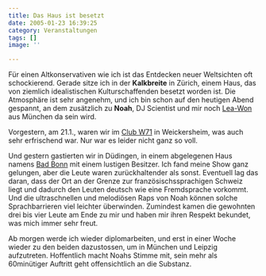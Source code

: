```yaml
---
title: Das Haus ist besetzt
date: 2005-01-23 16:39:25
category: Veranstaltungen
tags: []
image: ''

---
```


Für einen Altkonservativen wie ich ist das Entdecken neuer Weltsichten oft schockierend. Gerade sitze ich in der **Kalkbreite** in Zürich, einem Haus, das von ziemlich idealistischen Kulturschaffenden besetzt worden ist. Die Atmosphäre ist sehr angenehm, und ich bin schon auf den heutigen Abend gespannt, an dem zusätzlich zu **Noah**, DJ Scientist und mir noch [Lea-Won](http://www.lea-won.net/) aus München da sein wird.

Vorgestern, am 21.1., waren wir im [Club W71](http://clubw71.de/) in Weickersheim, was auch sehr erfrischend war. Nur war es leider nicht ganz so voll.

Und gestern gastierten wir in Düdingen, in einem abgelegenen Haus namens [Bad Bonn](http://www.badbonn.ch) mit einem lustigen Besitzer. Ich fand meine Show ganz gelungen, aber die Leute waren zurückhaltender als sonst. Eventuell lag das daran, dass der Ort an der Grenze zur französischssprachigen Schweiz liegt und dadurch den Leuten deutsch wie eine Fremdsprache vorkommt. Und die ultraschnellen und melodiösen Raps von Noah können solche Sprachbarrieren viel leichter überwinden. Zumindest kamen die gewohnten drei bis vier Leute am Ende zu mir und haben mir ihren Respekt bekundet, was mich immer sehr freut.

Ab morgen werde ich wieder diplomarbeiten, und erst in einer Woche wieder zu den beiden dazustossen, um in München und Leipzig aufzutreten. Hoffentlich macht Noahs Stimme mit, sein mehr als 60minütiger Auftritt geht offensichtlich an die Substanz.

